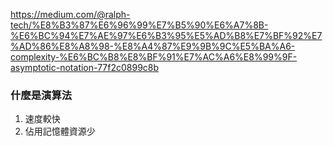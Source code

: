https://medium.com/@ralph-tech/%E8%B3%87%E6%96%99%E7%B5%90%E6%A7%8B-%E6%BC%94%E7%AE%97%E6%B3%95%E5%AD%B8%E7%BF%92%E7%AD%86%E8%A8%98-%E8%A4%87%E9%9B%9C%E5%BA%A6-complexity-%E6%BC%B8%E8%BF%91%E7%AC%A6%E8%99%9F-asymptotic-notation-77f2c0899c8b


### 什麼是演算法

1. 速度較快
2. 佔用記憶體資源少